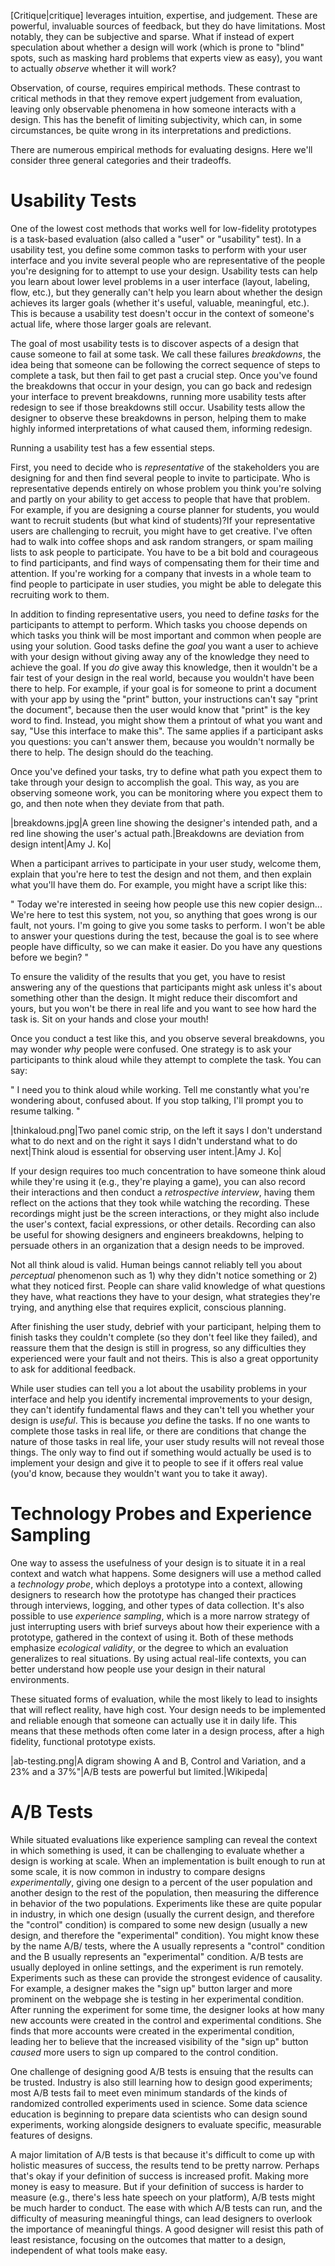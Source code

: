 [Critique|critique] leverages intuition, expertise, and judgement. These are powerful, invaluable sources of feedback, but they do have limitations. Most notably, they can be subjective and sparse. What if instead of expert speculation about whether a design will work (which is prone to "blind" spots<nathan03>, such as masking hard problems that experts view as easy), you want to actually _observe_ whether it will work?

Observation, of course, requires empirical methods. These contrast to critical methods in that they remove expert judgement from evaluation, leaving only observable phenomena in how someone interacts with a design. This has the benefit of limiting subjectivity, which can, in some circumstances, be quite wrong in its interpretations and predictions.

There are numerous empirical methods for evaluating designs. Here we'll consider three general categories and their tradeoffs.

# Usability Tests
One of the lowest cost methods that works well for low-fidelity prototypes is a task-based evaluation (also called a "user" or "usability" test). In a usability test, you define some common tasks to perform with your user interface and you invite several people who are representative of the people you're designing for to attempt to use your design. Usability tests can help you learn about lower level problems in a user interface (layout, labeling, flow, etc.), but they generally can't help you learn about whether the design achieves its larger goals (whether it's useful, valuable, meaningful, etc.). This is because a usability test doesn't occur in the context of someone's actual life, where those larger goals are relevant. 

The goal of most usability tests is to discover aspects of a design that cause someone to fail at some task. We call these failures *breakdowns*, the idea being that someone can be following the correct sequence of steps to complete a task, but then fail to get past a crucial step. Once you've found the breakdowns that occur in your design, you can go back and redesign your interface to prevent breakdowns, running more usability tests after redesign to see if those breakdowns still occur. Usability tests allow the designer to observe these breakdowns in person, helping them to make highly informed interpretations of what caused them, informing redesign.

Running a usability test has a few essential steps.

First, you need to decide who is *representative* of the stakeholders you are designing for and then find several people to invite to participate. Who is representative depends entirely on whose problem you think you're solving and partly on your ability to get access to people that have that problem. For example, if you are designing a course planner for students, you would want to recruit students (but what kind of students)?If your representative users are challenging to recruit, you might have to get creative. I've often had to walk into coffee shops and ask random strangers, or spam mailing lists to ask people to participate. You have to be a bit bold and courageous to find participants, and find ways of compensating them for their time and attention. If you're working for a company that invests in a whole team to find people to participate in user studies, you might be able to delegate this recruiting work to them. 

In addition to finding representative users, you need to define *tasks* for the participants to attempt to perform. Which tasks you choose depends on which tasks you think will be most important and common when people are using your solution. Good tasks define the *goal* you want a user to achieve with your design without giving away any of the knowledge they need to achieve the goal. If you _do_ give away this knowledge, then it wouldn't be a fair test of your design in the real world, because you wouldn't have been there to help. For example, if your goal is for someone to print a document with your app by using the "print" button, your instructions can't say "print the document", because then the user would know that "print" is the key word to find. Instead, you might show them a printout of what you want and say, "Use this interface to make this". The same applies if a participant asks you questions: you can't answer them, because you wouldn't normally be there to help. The design should do the teaching.

Once you've defined your tasks, try to define what path you expect them to take through your design to accomplish the goal. This way, as you are observing someone work, you can be monitoring where you expect them to go, and then note when they deviate from that path.
 
|breakdowns.jpg|A green line showing the designer's intended path, and a red line showing the user's actual path.|Breakdowns are deviation from design intent|Amy J. Ko|
		
When a participant arrives to participate in your user study, welcome them, explain that you're here to test the design and not them, and then explain what you'll have them do. For example, you might have a script like this:

"
Today we're interested in seeing how people use this new copier design... We're here to test this system, not you, so anything that goes wrong is our fault, not yours. I'm going to give you some tasks to perform. I won't be able to answer your questions during the test, because the goal is to see where people have difficulty, so we can make it easier. Do you have any questions before we begin?
"

To ensure the validity of the results that you get, you have to resist answering any of the questions that participants might ask unless it's about something other than the design. It might reduce their discomfort and yours, but you won't be there in real life and you want to see how hard the task is. Sit on your hands and close your mouth!

Once you conduct a test like this, and you observe several breakdowns, you may wonder _why_ people were confused. One strategy is to ask your participants to think aloud<ericsson80> while they attempt to complete the task. You can say:

"
I need you to think aloud while working. Tell me constantly what you're wondering about, confused about. If you stop talking, I'll prompt you to resume talking.
"

|thinkaloud.png|Two panel comic strip, on the left it says I don't understand what to do next and on the right it says I didn't understand what to do next|Think aloud is essential for observing user intent.|Amy J. Ko|

If your design requires too much concentration to have someone think aloud while they're using it (e.g., they're playing a game), you can also record their interactions and then conduct a *retrospective interview*, having them reflect on the actions that they took while watching the recording. These recordings might just be the screen interactions, or they might also include the user's context, facial expressions, or other details. Recording can also be useful for showing designers and engineers breakdowns, helping to persuade others in an organization that a design needs to be improved.

Not all think aloud is valid<gill12>. Human beings cannot reliably tell you about _perceptual_ phenomenon such as 1) why they didn't notice something or 2) what they noticed first. People can share valid knowledge of what questions they have, what reactions they have to your design, what strategies they're trying, and anything else that requires explicit, conscious planning.

After finishing the user study, debrief with your participant, helping them to finish tasks they couldn't complete (so they don't feel like they failed), and reassure them that the design is still in progress, so any difficulties they experienced were your fault and not theirs. This is also a great opportunity to ask for additional feedback.

While user studies can tell you a lot about the usability problems in your interface and help you identify incremental improvements to your design, they can't identify fundamental flaws and they can't tell you whether your design is *useful*. This is because _you_ define the tasks. If no one wants to complete those tasks in real life, or there are conditions that change the nature of those tasks in real life, your user study results will not reveal those things. The only way to find out if something would actually be used is to implement your design and give it to people to see if it offers real value (you'd know, because they wouldn't want you to take it away).

# Technology Probes and Experience Sampling
One way to assess the usefulness of your design is to situate it in a real context and watch what happens. Some designers will use a method called a *technology probe*<hutchinson03>, which deploys a prototype into a context, allowing designers to research how the prototype has changed their practices through interviews, logging, and other types of data collection. It's also possible to use *experience sampling*<consolvo07>, which is a more narrow strategy of just interrupting users with brief surveys about how their experience with a prototype, gathered in the context of using it. Both of these methods emphasize *ecological validity*, or the degree to which an evaluation generalizes to real situations. By using actual real-life contexts, you can better understand how people use your design in their natural environments.

These situated forms of evaluation, while the most likely to lead to insights that will reflect reality, have high cost. Your design needs to be implemented and reliable enough that someone can actually use it in daily life. This means that these methods often come later in a design process, after a high fidelity, functional prototype exists.

|ab-testing.png|A digram showing A and B, Control and Variation, and a 23% and a 37%"|A/B tests are powerful but limited.|Wikipeda|

# A/B Tests

While situated evaluations like experience sampling can reveal the context in which something is used, it can be challenging to evaluate whether a design is working at scale. When an implementation is built enough to run at some scale, it is now common in industry to compare designs _experimentally_, giving one design to a percent of the user population and another design to the rest of the population, then measuring the difference in behavior of the two populations. Experiments like these are quite popular in industry, in which one design (usually the current design, and therefore the "control" condition) is compared to some new design (usually a new design, and therefore the "experimental" condition). You might know these by the name A/B/ tests, where the A usually represents a "control" condition and the B usually represents an "experimental" condition. A/B tests are usually deployed in online settings, and the experiment is run remotely. Experiments such as these can provide the strongest evidence of causality. For example, a designer makes the "sign up" button larger and more prominent on the webpage she is testing in her experimental condition. After running the experiment for some time, the designer looks at how many new accounts were created in the control and experimental conditions. She finds that more accounts were created in the experimental condition, leading her to believe that the increased visibility of the "sign up" button _caused_ more users to sign up compared to the control condition.

One challenge of designing good A/B tests is ensuing that the results can be trusted. Industry is also still learning how to design good experiments<riche16>; most A/B tests fail to meet even minimum standards of the kinds of randomized controlled experiments used in science. Some data science education is beginning to prepare data scientists who can design sound experiments, working alongside designers to evaluate specific, measurable features of designs.

A major limitation of A/B tests is that because it's difficult to come up with holistic measures of success, the results tend to be pretty narrow. Perhaps that's okay if your definition of success is increased profit. Making more money is easy to measure. But if your definition of success is harder to measure (e.g., there's less hate speech on your platform), A/B tests might be much harder to conduct. The ease with which A/B tests can run, and the difficulty of measuring meaningful things, can lead designers to overlook the importance of meaningful things. A good designer will resist this path of least resistance, focusing on the outcomes that matter to a design, independent of what tools make easy.